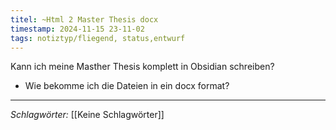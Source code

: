 ```yaml
---
titel: ~Html 2 Master Thesis docx
timestamp: 2024-11-15 23-11-02
tags: notiztyp/fliegend, status,entwurf
---
```



Kann ich meine Masther Thesis komplett in Obsidian schreiben?
- Wie bekomme ich die Dateien in ein docx format?

---
*Schlagwörter:*
[[Keine Schlagwörter]]